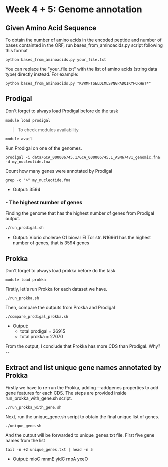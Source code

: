 # Week 4 + 5: Genome annotation

## Given Amino Acid Sequence
To obtain the number of amino acids in the encoded peptide and number of bases containted in the ORF, run bases_from_aminoacids.py script following this format

	python bases_from_aminoacids.py your_file.txt
You can replace the "your_file.txt" with the list of amino acids (string data type) directly instead. For example:

	python bases_from_aminoacids.py "KVRMFTSELDIMLSVNGPADQIKYFCRHWT*"

## Prodigal
Don't forget to always load Prodigal before do the task

	module load prodigal
> To check modules availability

	module avail

Run Prodigal on one of the genomes.
	
	prodigal -i data/GCA_000006745.1/GCA_000006745.1_ASM674v1_genomic.fna -d my_nucleotide.fna

Count how many genes were annotated by Prodigal
	
	grep -c ">" my_nucleotide.fna
- Output: 3594

### - The highest number of genes
Finding the genome that has the highest number of genes from Prodigal output.

	./run_prodigal.sh

- Output: Vibrio cholerae O1 biovar El Tor str. N16961 has the highest number of genes, that is 3594 genes

## Prokka
Don't forget to always load prokka before do the task

	module load prokka
Firstly, let's run Prokka for each dataset we have.

	./run_prokka.sh

Then, compare the outputs from Prokka and Prodigal

 	./compare_prodigal_prokka.sh
  - Output:
    - total prodigal = 26915
    - total prokka = 27070
    
From the output, I conclude that Prokka has more CDS than Prodigal. Why? --

## Extract and list unique gene names annotated by Prokka
Firstly we have to re-run the Prokka, adding --addgenes properties to add gene features for each CDS. The steps are provided inside run_prokka_with_gene.sh script.

	./run_prokka_with_gene.sh

 Next, run the unique_gene.sh script to obtain the final unique list of genes.

 	./unique_gene.sh

And the output will be forwarded to unique_genes.txt file.
First five gene names from the list

	tail -n +2 unique_genes.txt | head -n 5
 - Output: mioC
mnmE
yidC
rnpA
yxeO
